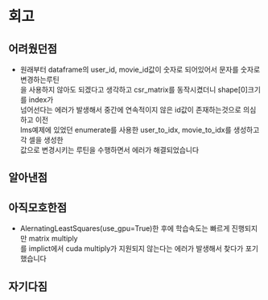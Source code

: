 # 회고<br>
## 어려웠던점<br>
 - 원래부터 dataframe의 user_id, movie_id값이 숫자로 되어있어서 문자를 숫자로변경하는루틴<br>
   을 사용하지 않아도 되겠다고 생각하고 csr_matrix를 동작시켰더니 shape[0]크기를 index가 <br>
   넘어선다는 에러가 발생해서 중간에 연속적이지 않은 id값이 존재하는것으로 의심하고 이전<br>
   lms예제에 있었던 enumerate를 사용한 user_to_idx, movie_to_idx를 생성하고 각 셀을 생성한<br>
   값으로 변경시키는 루틴을 수행하면서 에러가 해결되었습니다<br>
## 알아낸점<br>
## 아직모호한점<br>
- AlernatingLeastSquares(use_gpu=True)한 후에 학습속도는 빠르게 진행되지만 matrix multiply<br>
  를 implict에서 cuda multiply가 지원되지 않는다는 에러가 발생해서 찾다가 포기했습니다<br>
## 자기다짐<br>

